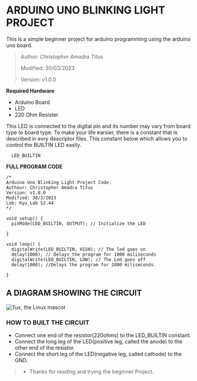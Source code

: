 ARDUINO UNO BLINKING LIGHT PROJECT
===================================
This is a simple beginner project for arduino programming using the arduino uno board.

> Author: *Christopher Amadra Titus*
> 
> Modified: 30/03/2023
> 
> Version: v1.0.0


**Required Hardware**

- Arduino Board
- LED
- 220 Ohm Resister

This LED is connected to the digital pin and its number may vary from board type to board type.
To make your life earsier, there is a constant that is described in evry descriptor files.
This constant below which allows you to control the BUILTIN LED easily.
```
  LED_BUILTIN
```
**FULL PROGRAM CODE**
```
/*
Arduino Uno Blinking Light Project Code.
Authour: Christopher Amadra Titus
Version: v1.0.0
Modified: 30/3/2023
Lab: Kyu_Lab S2.44
*/

void setup() {
  pinMode(LED_BUILTIN, OUTPUT); // Initialize the LED

}

void loop() {
  digitalWrite(LED_BUILTIN, HIGH); // The led goes on
  delay(1000); // Delays the program for 1000 miliseconds
  digitalWrite(LED_BUILTIN, LOW); // The Led goes off 
  delay(1000); //Delays the program for 1000 miliseconds

}
```
## A DIAGRAM SHOWING THE CIRCUIT
![Tux, the Linux mascot](https://docs.arduino.cc/static/52c238dba09c2e40b69e0612ff02ef0f/29114/circuit.png)
### HOW TO BUILT THE CIRCUIT
- Connect one end of the resistor(220ohms) to the LED_BUILTIN constant.
- Connect the long leg of the LED(positive leg, called the anode) to the other end of the resistor.
- Connect the short leg of the LED(negative leg, called cathode) to the GND.

> - Thanks for reading and trying the beginner Project.
